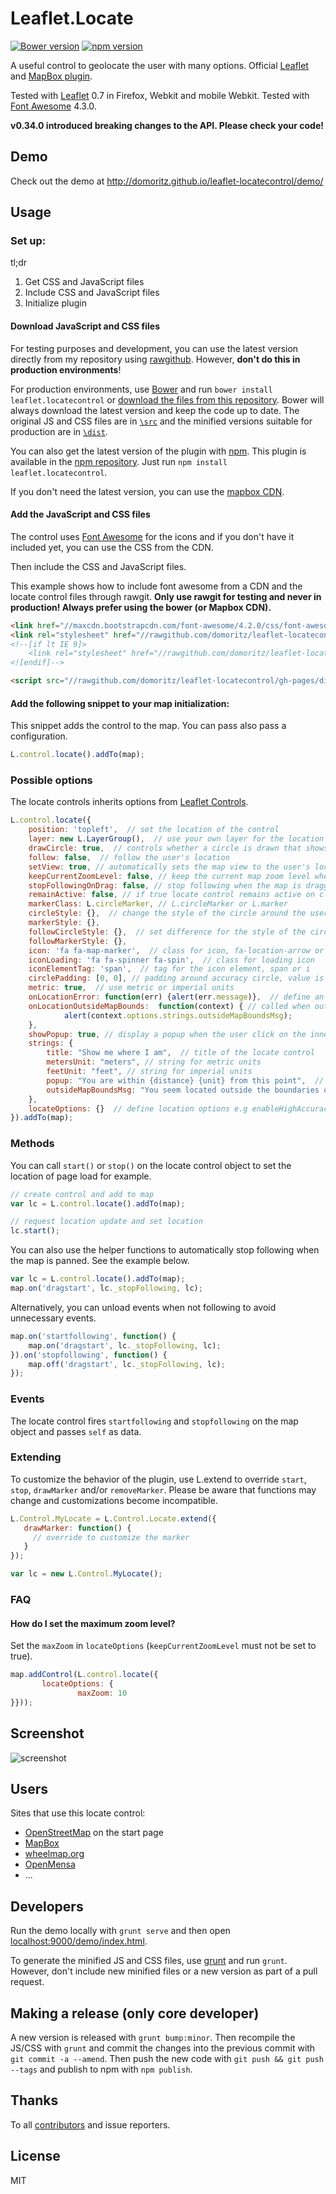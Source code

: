 # Leaflet.Locate

[![Bower version](https://badge.fury.io/bo/leaflet.locatecontrol.svg)](http://badge.fury.io/bo/leaflet.locatecontrol)
[![npm version](https://badge.fury.io/js/leaflet.locatecontrol.svg)](http://badge.fury.io/js/leaflet.locatecontrol)

A useful control to geolocate the user with many options. Official [Leaflet](http://leafletjs.com/plugins.html#geolocation) and [MapBox plugin](https://www.mapbox.com/mapbox.js/example/v1.0.0/leaflet-locatecontrol/).

Tested with [Leaflet](http://leafletjs.com/) 0.7 in Firefox, Webkit and mobile Webkit. Tested with [Font Awesome](https://fortawesome.github.io/Font-Awesome/) 4.3.0.

**v0.34.0 introduced breaking changes to the API. Please check your code!**


## Demo

Check out the demo at http://domoritz.github.io/leaflet-locatecontrol/demo/


## Usage

### Set up:

tl;dr

1. Get CSS and JavaScript files
2. Include CSS and JavaScript files
3. Initialize plugin


#### Download JavaScript and CSS files

For testing purposes and development, you can use the latest version directly from my repository using [rawgithub](http://rawgithub.com/). However, **don't do this in production environments**!

For production environments, use [Bower](http://bower.io/) and run `bower install leaflet.locatecontrol` or [download the files from this repository](https://github.com/domoritz/leaflet-locatecontrol/archive/gh-pages.zip). Bower will always download the latest version and keep the code up to date. The original JS and CSS files are in [`\src`](https://github.com/domoritz/leaflet-locatecontrol/tree/gh-pages/src) and the minified versions suitable for production are in [`\dist`](https://github.com/domoritz/leaflet-locatecontrol/tree/gh-pages/dist).

You can also get the latest version of the plugin with [npm](https://www.npmjs.org/). This plugin is available in the [npm repository](https://www.npmjs.org/package/leaflet.locatecontrol). Just run `npm install leaflet.locatecontrol`.

If you don't need the latest version, you can use the [mapbox CDN](https://www.mapbox.com/mapbox.js/plugins/#leaflet-locatecontrol).


#### Add the JavaScript and CSS files

The control uses [Font Awesome](https://fortawesome.github.io/Font-Awesome/) for the icons and if you don't have it included yet, you can use the CSS from the CDN.

Then include the CSS and JavaScript files.

This example shows how to include font awesome from a CDN and the locate control files through rawgit. **Only use rawgit for testing and never in production! Always prefer using the bower (or Mapbox CDN).**

```html
<link href="//maxcdn.bootstrapcdn.com/font-awesome/4.2.0/css/font-awesome.min.css" rel="stylesheet">
<link rel="stylesheet" href="//rawgithub.com/domoritz/leaflet-locatecontrol/gh-pages/dist/L.Control.Locate.min.css" />
<!--[if lt IE 9]>
    <link rel="stylesheet" href="//rawgithub.com/domoritz/leaflet-locatecontrol/gh-pages/dist/L.Control.Locate.ie.min.css"/>
<![endif]-->

<script src="//rawgithub.com/domoritz/leaflet-locatecontrol/gh-pages/dist/L.Control.Locate.min.js" ></script>
```


#### Add the following snippet to your map initialization:

This snippet adds the control to the map. You can pass also pass a configuration.

```js
L.control.locate().addTo(map);
```


### Possible options

The locate controls inherits options from [Leaflet Controls](http://leafletjs.com/reference.html#control-options).

```js
L.control.locate({
	position: 'topleft',  // set the location of the control
    layer: new L.LayerGroup(),  // use your own layer for the location marker
    drawCircle: true,  // controls whether a circle is drawn that shows the uncertainty about the location
    follow: false,  // follow the user's location
    setView: true, // automatically sets the map view to the user's location, enabled if `follow` is true
    keepCurrentZoomLevel: false, // keep the current map zoom level when displaying the user's location. (if `false`, use maxZoom)
    stopFollowingOnDrag: false, // stop following when the map is dragged if `follow` is true (deprecated, see below)
    remainActive: false, // if true locate control remains active on click even if the user's location is in view.
    markerClass: L.circleMarker, // L.circleMarker or L.marker
    circleStyle: {},  // change the style of the circle around the user's location
    markerStyle: {},
    followCircleStyle: {},  // set difference for the style of the circle around the user's location while following
    followMarkerStyle: {},
    icon: 'fa fa-map-marker',  // class for icon, fa-location-arrow or fa-map-marker
    iconLoading: 'fa fa-spinner fa-spin',  // class for loading icon
    iconElementTag: 'span',  // tag for the icon element, span or i
    circlePadding: [0, 0], // padding around accuracy circle, value is passed to setBounds
    metric: true,  // use metric or imperial units
    onLocationError: function(err) {alert(err.message)},  // define an error callback function
    onLocationOutsideMapBounds:  function(context) { // called when outside map boundaries
            alert(context.options.strings.outsideMapBoundsMsg);
    },
    showPopup: true, // display a popup when the user click on the inner marker
    strings: {
        title: "Show me where I am",  // title of the locate control
        metersUnit: "meters", // string for metric units
        feetUnit: "feet", // string for imperial units
        popup: "You are within {distance} {unit} from this point",  // text to appear if user clicks on circle
        outsideMapBoundsMsg: "You seem located outside the boundaries of the map" // default message for onLocationOutsideMapBounds
    },
    locateOptions: {}  // define location options e.g enableHighAccuracy: true or maxZoom: 10
}).addTo(map);
```


### Methods

You can call `start()` or `stop()` on the locate control object to set the location of page load for example.

```js
// create control and add to map
var lc = L.control.locate().addTo(map);

// request location update and set location
lc.start();
```

You can also use the helper functions to automatically stop following when the map is panned. See the example below.

```js
var lc = L.control.locate().addTo(map);
map.on('dragstart', lc._stopFollowing, lc);
```

Alternatively, you can unload events when not following to avoid unnecessary events.

```js
map.on('startfollowing', function() {
    map.on('dragstart', lc._stopFollowing, lc);
}).on('stopfollowing', function() {
    map.off('dragstart', lc._stopFollowing, lc);
});
```


### Events

The locate control fires `startfollowing` and `stopfollowing` on the map object and passes `self` as data.


### Extending

To customize the behavior of the plugin, use L.extend to override `start`, `stop`, `drawMarker` and/or `removeMarker`. Please be aware that functions may change and customizations become incompatible.

```js
L.Control.MyLocate = L.Control.Locate.extend({
   drawMarker: function() {
     // override to customize the marker
   }
});

var lc = new L.Control.MyLocate();
```


### FAQ

#### How do I set the maximum zoom level?

Set the `maxZoom` in `locateOptions` (`keepCurrentZoomLevel` must not be set to true).

```js
map.addControl(L.control.locate({
       locateOptions: {
               maxZoom: 10
}}));
```


## Screenshot

![screenshot](https://raw.github.com/domoritz/leaflet-locatecontrol/gh-pages/screenshot.png "Screenshot showing the locate control")


## Users

Sites that use this locate control:

* [OpenStreetMap](http://www.openstreetmap.org/) on the start page
* [MapBox](https://www.mapbox.com/mapbox.js/example/v1.0.0/leaflet-locatecontrol/)
* [wheelmap.org](http://wheelmap.org/map)
* [OpenMensa](http://openmensa.org/)
* ...


## Developers

Run the demo locally with `grunt serve` and then open [localhost:9000/demo/index.html](http://localhost:9000/demo/index.html).

To generate the minified JS and CSS files, use [grunt](http://gruntjs.com/getting-started) and run `grunt`. However, don't include new minified files or a new version as part of a pull request.


## Making a release (only core developer)

A new version is released with `grunt bump:minor`. Then recompile the JS/CSS with `grunt` and commit the changes into the previous commit with `git commit -a --amend`. Then push the new code with `git push && git push --tags` and publish to npm with `npm publish`.


## Thanks

To all [contributors](https://github.com/domoritz/leaflet-locatecontrol/contributors) and issue reporters.


## License

MIT
